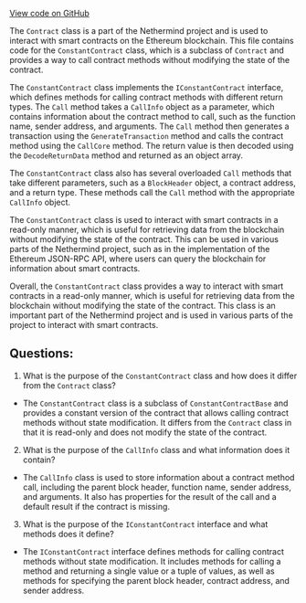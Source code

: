 [View code on GitHub](https://github.com/NethermindEth/nethermind/src/Nethermind/Nethermind.Blockchain/Contracts/Contract.ConstantContract.cs)

The `Contract` class is a part of the Nethermind project and is used to interact with smart contracts on the Ethereum blockchain. This file contains code for the `ConstantContract` class, which is a subclass of `Contract` and provides a way to call contract methods without modifying the state of the contract. 

The `ConstantContract` class implements the `IConstantContract` interface, which defines methods for calling contract methods with different return types. The `Call` method takes a `CallInfo` object as a parameter, which contains information about the contract method to call, such as the function name, sender address, and arguments. The `Call` method then generates a transaction using the `GenerateTransaction` method and calls the contract method using the `CallCore` method. The return value is then decoded using the `DecodeReturnData` method and returned as an object array.

The `ConstantContract` class also has several overloaded `Call` methods that take different parameters, such as a `BlockHeader` object, a contract address, and a return type. These methods call the `Call` method with the appropriate `CallInfo` object.

The `ConstantContract` class is used to interact with smart contracts in a read-only manner, which is useful for retrieving data from the blockchain without modifying the state of the contract. This can be used in various parts of the Nethermind project, such as in the implementation of the Ethereum JSON-RPC API, where users can query the blockchain for information about smart contracts. 

Overall, the `ConstantContract` class provides a way to interact with smart contracts in a read-only manner, which is useful for retrieving data from the blockchain without modifying the state of the contract. This class is an important part of the Nethermind project and is used in various parts of the project to interact with smart contracts.
## Questions: 
 1. What is the purpose of the `ConstantContract` class and how does it differ from the `Contract` class?
- The `ConstantContract` class is a subclass of `ConstantContractBase` and provides a constant version of the contract that allows calling contract methods without state modification. It differs from the `Contract` class in that it is read-only and does not modify the state of the contract.

2. What is the purpose of the `CallInfo` class and what information does it contain?
- The `CallInfo` class is used to store information about a contract method call, including the parent block header, function name, sender address, and arguments. It also has properties for the result of the call and a default result if the contract is missing.

3. What is the purpose of the `IConstantContract` interface and what methods does it define?
- The `IConstantContract` interface defines methods for calling contract methods without state modification. It includes methods for calling a method and returning a single value or a tuple of values, as well as methods for specifying the parent block header, contract address, and sender address.